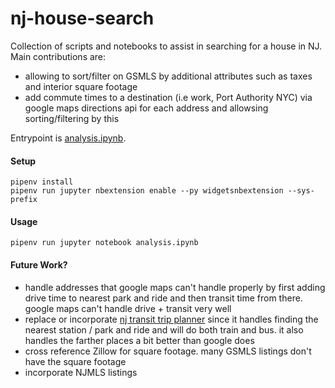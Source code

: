# nj-house-search

Collection of scripts and notebooks to assist in searching for a house in NJ. Main contributions are:
- allowing to sort/filter on GSMLS by additional attributes such as taxes and interior square footage
- add commute times to a destination (i.e work, Port Authority NYC) via google maps directions api for each address and allowsing sorting/filtering by this

Entrypoint is [analysis.ipynb](https://github.com/AlJohri/nj-house-search/blob/master/analysis.ipynb).

#### Setup

```
pipenv install
pipenv run jupyter nbextension enable --py widgetsnbextension --sys-prefix
```

#### Usage

``` 
pipenv run jupyter notebook analysis.ipynb
```

#### Future Work?

- handle addresses that google maps can't handle properly by first adding drive time to nearest park and ride and then transit time from there. google maps can't handle drive + transit very well
- replace or incorporate [nj transit trip planner](http://www.njtransit.com/sf/sf_servlet.srv?hdnPageAction=TripPlannerTo) since it handles finding the nearest station / park and ride and will do both train and bus. it also handles the farther places a bit better than google does
- cross reference Zillow for square footage. many GSMLS listings don't have the square footage
- incorporate NJMLS listings
